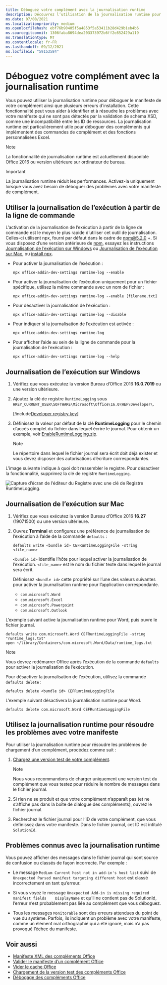 ```yaml
---
title: Déboguez votre complément avec la journalisation runtime
description: Découvrez l’utilisation de la journalisation runtime pour déboguer votre complément.
ms.date: 07/08/2021
ms.localizationpriority: medium
ms.openlocfilehash: ebf76b90405f5a4853f5a53411b28d429b1eb4b6
ms.sourcegitcommit: 1306faba8694dea203373972b6ff2e852429a119
ms.translationtype: MT
ms.contentlocale: fr-FR
ms.lasthandoff: 09/12/2021
ms.locfileid: "59153584"
---
```

# <a name="debug-your-add-in-with-runtime-logging"></a>Déboguez votre complément avec la journalisation runtime

Vous pouvez utiliser la journalisation runtime pour déboguer le manifeste de votre complément ainsi que plusieurs erreurs d’installation. Cette fonctionnalité peut vous aider à identifier et à résoudre les problèmes avec votre manifeste qui ne sont pas détectés par la validation de schéma XSD, comme une incompatibilité entre les ID de ressources. La journalisation runtime est particulièrement utile pour déboguer des compléments qui implémentent des commandes de complément et des fonctions personnalisées Excel.

> [!NOTE]
> La fonctionnalité de journalisation runtime est actuellement disponible Office 2016 ou version ultérieure sur ordinateur de bureau.

> [!IMPORTANT]
> La journalisation runtime réduit les performances. Activez-la uniquement lorsque vous avez besoin de déboguer des problèmes avec votre manifeste de complément.

## <a name="use-runtime-logging-from-the-command-line"></a>Utiliser la journalisation de l’exécution à partir de la ligne de commande

L’activation de la journalisation de l’exécution à partir de la ligne de commande est le moyen le plus rapide d’utiliser cet outil de journalisation. Celles-ci utilisent npx, fourni par défaut dans le cadre de npm@5.2.0 +. Si vous disposez d’une version antérieure de [npm](https://www.npmjs.com/), essayez les instructions [Journalisation de l’exécution sur Windows](#runtime-logging-on-windows) ou [Journalisation de l’exécution sur Mac](#runtime-logging-on-mac), ou [install npx](https://www.npmjs.com/package/npx).

- Pour activer la journalisation de l’exécution :

    ```command&nbsp;line
    npx office-addin-dev-settings runtime-log --enable
    ```

- Pour activer la journalisation de l’exécution uniquement pour un fichier spécifique, utilisez la même commande avec un nom de fichier :

    ```command&nbsp;line
    npx office-addin-dev-settings runtime-log --enable [filename.txt]
    ```

- Pour désactiver la journalisation de l’exécution :

    ```command&nbsp;line
    npx office-addin-dev-settings runtime-log --disable
    ```

- Pour indiquer si la journalisation de l’exécution est activée :

    ```command&nbsp;line
    npx office-addin-dev-settings runtime-log
    ```

- Pour afficher l’aide au sein de la ligne de commande pour la journalisation de l’exécution :

    ```command&nbsp;line
    npx office-addin-dev-settings runtime-log --help
    ```

## <a name="runtime-logging-on-windows"></a>Journalisation de l’exécution sur Windows

1. Vérifiez que vous exécutez la version Bureau d’Office 2016 **16.0.7019** ou une version ultérieure.

2. Ajoutez la clé de registre `RuntimeLogging` sous `HKEY_CURRENT_USER\SOFTWARE\Microsoft\Office\16.0\WEF\Developer\`.

    [!include[Developer registry key](../includes/developer-registry-key.md)]

3. Définissez la valeur par défaut de la clé **RuntimeLogging** pour le chemin d’accès complet du fichier dans lequel écrire le journal. Pour obtenir un exemple, voir [EnableRuntimeLogging.zip](https://github.com/OfficeDev/Office-Add-in-Commands-Samples/raw/master/Tools/RuntimeLogging/EnableRuntimeLogging.zip).

    > [!NOTE]
    > Le répertoire dans lequel le fichier journal sera écrit doit déjà exister et vous devez disposer des autorisations d’écriture correspondantes.

L’image suivante indique à quoi doit ressembler le registre. Pour désactiver la fonctionnalité, supprimez la clé de registre `RuntimeLogging`.

![Capture d’écran de l’éditeur du Registre avec une clé de Registre RuntimeLogging.](../images/runtime-logging-registry.png)

## <a name="runtime-logging-on-mac"></a>Journalisation de l’exécution sur Mac

1. Vérifiez que vous exécutez la version Bureau d’Office 2016 **16.27** (19071500) ou une version ultérieure.

2. Ouvrez **Terminal** et configurez une préférence de journalisation de l’exécution à l’aide de la commande `defaults` :

    ```command&nbsp;line
    defaults write <bundle id> CEFRuntimeLoggingFile -string <file_name>
    ```

    `<bundle id>` identifie l’hôte pour lequel activer la journalisation de l’exécution. `<file_name>` est le nom du fichier texte dans lequel le journal sera écrit.

    Définissez `<bundle id>` cette propriété sur l’une des valeurs suivantes pour activer la journalisation runtime pour l’application correspondante.

    - `com.microsoft.Word`
    - `com.microsoft.Excel`
    - `com.microsoft.Powerpoint`
    - `com.microsoft.Outlook`

L’exemple suivant active la journalisation runtime pour Word, puis ouvre le fichier journal.

```command&nbsp;line
defaults write com.microsoft.Word CEFRuntimeLoggingFile -string "runtime_logs.txt"
open ~/library/Containers/com.microsoft.Word/Data/runtime_logs.txt
```

> [!NOTE]
> Vous devrez redémarrer Office après l’exécution de la commande `defaults` pour activer la journalisation de l’exécution.

Pour désactiver la journalisation de l’exécution, utilisez la commande `defaults delete` :

```command&nbsp;line
defaults delete <bundle id> CEFRuntimeLoggingFile
```

L’exemple suivant désactivera la journalisation runtime pour Word.

```command&nbsp;line
defaults delete com.microsoft.Word CEFRuntimeLoggingFile
```

## <a name="use-runtime-logging-to-troubleshoot-issues-with-your-manifest"></a>Utilisez la journalisation runtime pour résoudre les problèmes avec votre manifeste

Pour utiliser la journalisation runtime pour résoudre les problèmes de chargement d’un complément, procédez comme suit :

1. [Chargez une version test de votre complément](sideload-office-add-ins-for-testing.md).

    > [!NOTE]
    > Nous vous recommandons de charger uniquement une version test du complément que vous testez pour réduire le nombre de messages dans le fichier journal.

2. Si rien ne se produit et que votre complément n’apparaît pas (et ne s’affiche pas dans la boîte de dialogue des compléments), ouvrez le fichier journal.

3. Recherchez le fichier journal pour l’ID de votre complément, que vous définissez dans votre manifeste. Dans le fichier journal, cet ID est intitulé `SolutionId`.

## <a name="known-issues-with-runtime-logging"></a>Problèmes connus avec la journalisation runtime

Vous pouvez afficher des messages dans le fichier journal qui sont source de confusion ou classés de façon incorrecte. Par exemple :

- Le message `Medium Current host not in add-in's host list` suivi de `Unexpected Parsed manifest targeting different host` est classé incorrectement en tant qu’erreur.

- Si vous voyez le message `Unexpected Add-in is missing required manifest fields    DisplayName` et qu’il ne contient pas de SolutionId, l’erreur n’est probablement pas liée au complément que vous déboguez.

- Tous les messages `Monitorable` sont des erreurs attendues du point de vue du système. Parfois, ils indiquent un problème avec votre manifeste, comme un élément mal orthographié qui a été ignoré, mais n’a pas provoqué l’échec du manifeste.

## <a name="see-also"></a>Voir aussi

- [Manifeste XML des compléments Office](../develop/add-in-manifests.md)
- [Valider le manifeste d’un complément Office](troubleshoot-manifest.md)
- [Vider le cache Office](clear-cache.md)
- [Chargement de la version test des compléments Office](sideload-office-add-ins-for-testing.md)
- [Débogage des compléments Office](debug-add-ins-using-f12-developer-tools-on-windows-10.md)
